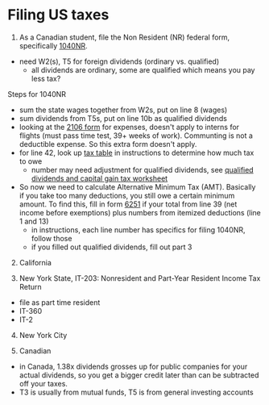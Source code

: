 # Filing US taxes
1. As a Canadian student, file the Non Resident (NR) federal form, specifically [1040NR](https://www.irs.gov/pub/irs-pdf/f1040nr.pdf).
- need W2(s), T5 for foreign dividends (ordinary vs. qualified)
  - all dividends are ordinary, some are qualified which means you pay less tax?

Steps for 1040NR
- sum the state wages together from W2s, put on line 8 (wages)
- sum dividends from T5s, put on line 10b as qualified dividends
- looking at the [2106 form](https://www.irs.gov/pub/irs-pdf/f2106.pdf) for expenses, doesn't apply to interns for flights (must pass time test, 39+ weeks of work). Communting is not a deductible expense. So this extra form doesn't apply.
- for line 42, look up [tax table](https://www.irs.gov/pub/irs-pdf/i1040nr.pdf) in instructions to determine how much tax to owe
  - number may need adjustment for qualified dividends, see [qualified dividends and capital gain tax worksheet](https://www.irs.gov/pub/irs-pdf/i1040nr.pdf)
- So now we need to calculate Alternative Minimum Tax (AMT). Basically if you take too many deductions, you still owe a certain minimum amount. To find this, fill in form [6251](https://www.irs.gov/pub/irs-pdf/f6251.pdf) if your total from line 39 (net income before exemptions) plus numbers from itemized deductions (line 1 and 13)
  - in instructions, each line number has specifics for filing 1040NR, follow those
  - if you filled out qualified dividends, fill out part 3
 
2. California

3. New York State, IT-203: Nonresident and Part-Year Resident Income Tax Return
- file as part time resident
- IT-360
- IT-2

4. New York City

5. Canadian
- in Canada, 1.38x dividends grosses up for public companies for your actual dividends, so you get a bigger credit later than can be subtracted off your taxes. 
- T3 is usually from mutual funds, T5 is from general investing accounts
